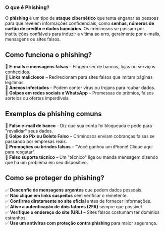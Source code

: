 
### O que é **Phishing**?

O **phishing** é um tipo de **ataque cibernético** que tenta enganar as pessoas para que revelem informações confidenciais, como **senhas, números de cartão de crédito e dados bancários**. Os criminosos se passam por instituições confiáveis para induzir a vítima ao erro, geralmente por e-mails, mensagens ou sites falsos.


## Como funciona o **phishing**?

🔹 **E-mails e mensagens falsas** – Fingem ser de bancos, lojas ou serviços conhecidos.  
🔹 **Links maliciosos** – Redirecionam para sites falsos que imitam páginas legítimas.  
🔹 **Anexos infectados** – Podem conter vírus ou trojans para roubar dados.  
🔹 **Golpes em redes sociais e WhatsApp** – Promessas de prêmios, falsos sorteios ou ofertas imperdíveis.

## Exemplos de phishing comuns

🔸 **Falso e-mail de banco** – Diz que sua conta foi bloqueada e pede para "revalidar" seus dados.  
🔸 **Golpe do Pix ou Boleto Falso** – Criminosos enviam cobranças falsas se passando por empresas reais.  
🔸 **Promoções ou brindes falsos** – "Você ganhou um iPhone! Clique aqui para resgatar".  
🔸 **Falso suporte técnico** – Um "técnico" liga ou manda mensagem dizendo que há um problema em seu dispositivo.

## Como se proteger do **phishing**?

✅ **Desconfie de mensagens urgentes** que pedem dados pessoais.  
✅ **Não clique em links suspeitos** sem verificar o remetente.  
✅ **Confirme diretamente no site oficial** antes de fornecer informações.  
✅ **Ative a autenticação de dois fatores (2FA)** sempre que possível.  
✅ **Verifique o endereço do site (URL)** – Sites falsos costumam ter domínios estranhos.  
✅ **Use um antivírus com proteção contra phishing** para maior segurança.